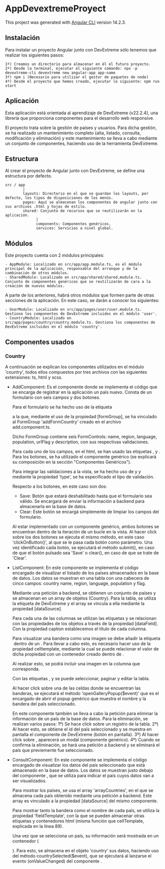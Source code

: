 # AppDevextremeProyect

This project was generated with [Angular CLI](https://github.com/angular/angular-cli) version 14.2.3.


## Instalación

Para instalar un proyecto Angular junto con DevExtreme sólo tenemos que realizar los siguientes pasos:

    1º) Creamos un directorio para almacenar en él el futuro proyecto.
    2º) Desde la terminal, ejecutar el siguiente comando: npx -p devextreme-cli devextreme new angular-app app-name
    3º) npm i (Necesario para utilizar el gestor de paquetes de node)
    4º) Desde el proyecto que hemos creado, ejecutar lo siguiente: npm run start


## Aplicación

Esta aplicación está orientada al aprendizaje de DevExtreme (v22.2.4), una librería que proporciona componentes para el desarrollo web responsive.

El proyecto trata sobre la gestión de países y usuarios. 
Para dicha gestión, se ha realizado un mantenimiento completo (alta, listado, consulta, modificación y eliminación) y este mantenimiento se lleva a cabo mediante un conjunto de
componentes, haciendo uso de la herramienta DevExtreme.


## Estructura
Al crear el proyecto de Angular junto con DevExtreme, se define una estructura por defecto.

    src / app
            |
            layouts: Directorio en el que se guardan los layouts, por defecto, los tipos de disposiciones de los menús.
            pages: Aquí se almacenan los componentes de angular junto con sus archivos .html y hojas de estilo.
            shared: Conjunto de recursos que se reutilizarán en la aplicación.
                  |
                  components: Componentes genéricos.
                  services: Servicios a nivel global.

## Módulos

Este proyecto cuenta con 2 módulos principales:

    - AppModule: Localizado en src/app/app.module.ts, es el módulo principal de la aplicación, responsable del arranque y de la combinación de otros módulos.
    - SharedModule: Localizado en src/app/shared/shared.module.ts. Conjunto de componentes genéricos que se reutilizarán de cara a la creación de nuevos módulos.

A parte de los anteriores, habrá otros módulos que formen parte de otras secciones de la aplicación. En este caso, se darán a conocer los siguientes:

    - UserModule: Localizado en src/app/pages/user/user.module.ts. Gestiona los componentes de DevExtreme incluidos en el módulo 'user'.
    - CountryModule: Localizado en src/app/pages/country/country.module.ts. Gestiona los componentes de DevExtreme incluidos en el módulo 'country'.


## Componentes usados

### Country

A continuación se explican los componentes utilizados en el módulo 'country', todos ellos compuestos por tres archivos con las siguientes extensiones: ts, html y scss.

- AddComponent:
Es el componente donde se implementa el código que se encarga de registrar en la aplicación un país nuevo.
Consta de un formulario con seis campos y dos botones.

    Para el formulario se ha hecho uso de la etiqueta <form> a la que, mediante el uso de la propiedad [formGroup], se ha vinculado al FormGroup 'addFormCountry' creado en el
    archivo add.component.ts.

    Dicho FormGroup contiene seis FormControls: name, region, language, population, urlFlag y description, con sus respectivas validaciones.

    Para cada uno de los campos, en el html, se han usado las etiquetas <dx-text-box>, <dx-number-box> y <dx-text-area>.
    Para los botones, se ha utilizado el componente genérico <app-button> (se explicará su composición en la sección "Componentes Genéricos").

    Para integrar las validaciones a la vista, se ha hecho uso de <dx-validator> y <dxi-validation-rule> y mediante la propiedad 'type', se ha especificado el tipo de validación.

    Respecto a los botones, en este caso son dos: 
    - Save: Botón que estará deshabilitado hasta que el formulario sea válido. Se encargará de enviar la información a backend para almacenarla en la base de datos.
    - Clear: Este botón se encargá simplemente de limpiar los campos del formulario.

    Al estar implementado con un componente genérico, ambos botones se encuentran dentro de la iteración de un bucle en la vista.
    Al hacer click sobre los dos botones se ejecuta el mismo método, en este caso 'clickOnButton()', al que se le pasa cada botón como parámetro.
    Una vez identificado cada botón, se ejecutará el método submit(), en caso de que el botón pulsado sea 'Save' o clear(), en caso de que se trate de 'Clear'.

- ListComponent:
En este componente se implementa el código encargado de visualizar el listado de los países almacenados en la base de datos.
Los datos se muestran en una tabla con una cabecera de cinco campos: country name, region, language, population y flag.

    Mediante una petición a backend, se obtienen un conjunto de países y se almacenan en un array de objetos (Country).
    Para la tabla, se utiliza la etiqueta <dx-data-grid> de DevExtreme y el array se vincula a ella mediante la propiedad [dataSource].

    Para cada una de las columnas se utilizan las etiquetas <dxi-column> y se relacionan con las propiedades de los objetos a través de la propiedad [dataField].
    Con la propiedad caption establecemos el título de cada columna.

    Para visualizar una bandera como una imagen se debe añadir la etiqueta <img> dentro de un <dxi-column>. Para llevar a cabo esto, es necesario hacer uso de la propiedad
    celltemplate, mediante la cual se puede relacionar el valor de dicha propiedad con un contenedor creado dentro de <dxi-column>.

    Al realizar esto, se podrá incluir una imagen en la columna que corresponda.

    Con las etiquetas <dxo-pager>, <dxo-editing> y <dxo-selection> se puede seleccionar, paginar y editar la tabla.

    Al hacer click sobre una de las celdas donde se encuentran las banderas, se ejecutará el método 'openGalleryPopup($event)' que es el encargado de abrir el popup genérico que muestra el nombre y la bandera del país seleccionado.

    En este componente también se lleva a cabo la petición para eliminar la información de un país de la base de datos.
    Para la eliminación, se realizan varios pasos:
        1º) Se hace click sobre un registro de la tabla.
        2º) Al hacer esto, se obtiene el id del país seleccionado y se muestra en pantalla el componente de DevExtreme <dx-speed-dial-action> (botón en pantalla).
        3º) Al hacer click sobre <dx-speed-dial-action>, aparecerá un modal (componente genérico).
        4º) Cuando se confirma la eliminación, se hará una petición a backend y se eliminará el país que previemente fue seleccionado.


- ConsultComponent:
En este componente se implementa el código encargado de visualizar los datos del país seleccionado que está almacenado en la base de datos.
Los datos se muestran justo debajo del componente <dx-select-box>, que se utiliza para indicar el país cuyos datos van a ser visualizados.

    Para mostrar los países, se usa el array 'arrayCountries', en el que se almacena cada país obtenido mediante una petición a backend. Este array es vinculado a la propiedad [dataSource] del mismo componente.

    Para mostrar tanto la bandera como el nombre de cada país, se utiliza la propiedad 'fieldTemplate', con la que se pueden almacenar otras etiquetas y contenedores html (misma función que cellTemplate, explicada en la línea 89).

    Una vez que se selecciona un país, su información será mostrada en un contenedor (<div>). Para esto, se almacena en el objeto 'country' sus datos, haciendo uso del método countrySelected($event), que se ejecutará al lanzarse el evento (onValueChanged) del componente <dx-select-box>.

    
